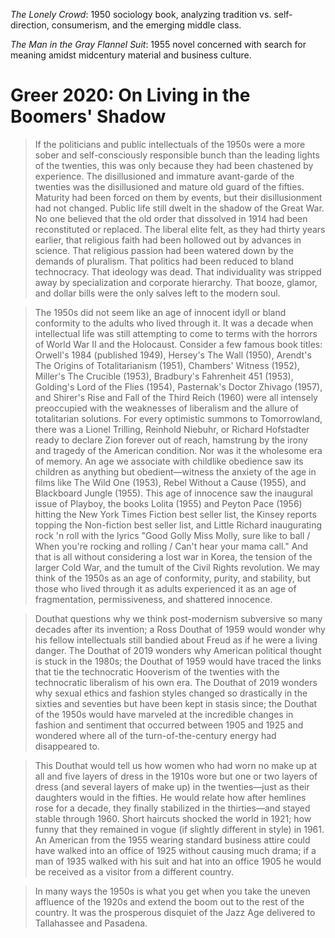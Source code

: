_The Lonely Crowd_: 1950 sociology book, analyzing tradition vs. self-direction, consumerism, and the emerging middle class.

_The Man in the Gray Flannel Suit_: 1955 novel concerned with search for meaning amidst midcentury material and business culture.

# Greer 2020: On Living in the Boomers' Shadow

>  If the politicians and public intellectuals of the 1950s were a more sober and self-consciously responsible bunch than the leading lights of the twenties, this was only because they had been chastened by experience. The disillusioned and immature avant-garde of the twenties was the disillusioned and mature old guard of the fifties. Maturity had been forced on them by events, but their disillusionment had not changed. Public life still dwelt in the shadow of the Great War. No one believed that the old order that dissolved in 1914 had been reconstituted or replaced. The liberal elite felt, as they had thirty years earlier, that religious faith had been hollowed out by advances in science. That religious passion had been watered down by the demands of pluralism. That politics had been reduced to bland technocracy. That ideology was dead. That individuality was stripped away by specialization and corporate hierarchy. That booze, glamor, and dollar bills were the only salves left to the modern soul. 

> The 1950s did not seem like an age of innocent idyll or bland conformity to the adults who lived through it. It was a decade when intellectual life was still attempting to come to terms with the horrors of World War II and the Holocaust. Consider a few famous book titles:  Orwell's 1984 (published 1949), Hersey's The Wall (1950), Arendt's The Origins of Totalitarianism (1951), Chambers' Witness (1952), Miller's The Crucible (1953), Bradbury's Fahrenheit 451 (1953), Golding's Lord of the Flies (1954), Pasternak's Doctor Zhivago (1957), and Shirer's Rise and Fall of the Third Reich (1960) were all intensely preoccupied with the weaknesses of liberalism and the allure of totalitarian solutions.  For every optimistic summons to Tomorrowland, there was a Lionel Trilling, Reinhold Niebuhr, or Richard Hofstadter ready to declare Zion forever out of reach, hamstrung by the irony and tragedy of the American condition. Nor was it the wholesome era of memory. An age we associate with childlike obedience saw its children as anything but obedient—witness the anxiety of the age in films like The Wild One (1953), Rebel Without a Cause (1955), and Blackboard Jungle (1955). This age of innocence saw the inaugural issue of Playboy, the books Lolita (1955) and Peyton Pace (1956) hitting the New York Times Fiction best seller list, the Kinsey reports topping the Non-fiction best seller list, and Little Richard inaugurating rock 'n roll with the lyrics "Good Golly Miss Molly, sure like to ball / When you're rocking and rolling / Can't hear your mama call." And that is all without considering a lost war in Korea, the tension of the larger Cold War, and the tumult of the Civil Rights revolution. We may think of the 1950s as an age of conformity, purity, and stability, but those who lived through it as adults experienced it as an age of fragmentation, permissiveness, and shattered innocence.

> Douthat questions why we think post-modernism subversive so many decades after its invention; a Ross Douthat of 1959 would wonder why his fellow intellectuals still bandied about Freud as if he were a living danger. The Douthat of 2019 wonders why American political thought is stuck in the 1980s; the Douthat of 1959 would have traced the links that tie the technocratic Hooverism of the twenties with the technocratic liberalism of his own era. The Douthat of 2019 wonders why sexual ethics and fashion styles changed so drastically in the sixties and seventies but have been kept in stasis since; the Douthat of the 1950s would have marveled at the incredible changes in fashion and sentiment that occurred between 1905 and 1925 and wondered where all of the turn-of-the-century energy had disappeared to. 

> This Douthat would tell us how women who had worn no make up at all and five layers of dress in the 1910s wore but one or two layers of dress (and several layers of make up) in the twenties—just as their daughters would in the fifties. He would relate how after hemlines rose for a decade, they finally stabilized in the thirties—and stayed stable through 1960. Short haircuts shocked the world in 1921; how funny that they remained in vogue (if slightly different in style) in 1961.  An American from the 1955 wearing standard business attire could have walked into an office of 1925 without causing much drama; if a man of 1935 walked with his suit and hat into an office 1905 he would be received as a visitor from a different country.

> In many ways the 1950s is what you get when you take the uneven affluence of the 1920s and extend the boom out to the rest of the country. It was the prosperous disquiet of the Jazz Age delivered to Tallahassee and Pasadena.


